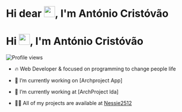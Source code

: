 
<h1 align="left">Hi dear <img src="https://raw.githubusercontent.com/kaueMarques/kaueMarques/master/hi.gif" width="30px">, I'm António Cristóvão</h1>
<h1 align="left">Hi <img src="https://raw.githubusercontent.com/kaueMarques/kaueMarques/master/hi.gif" width="30px">, I'm António Cristóvão</h1>
<p align="left"> <img src="https://komarev.com/ghpvc/?username=maykbrito&color=yellow" alt="Profile views" /> </p>

- 🔥  Web Developer & focused on programming to change people life

- 🔭 I’m currently working on [Archproject App]
- 🔭 I’m currently working at [ArchProject lda]

- 👨‍💻 All of my projects are available at [Nessie2512](https://github.com/Nessie2512)
